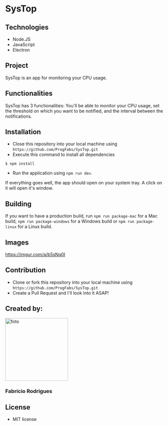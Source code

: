 # SysTop

## Technologies
<ul>
<li>Node.JS</li>
<li>JavaScript</li>
<li>Electron</li>
</ul>

## Project
SysTop is an app for monitoring your CPU usage.

## Functionalities
SysTop has 3 functionalities: You'll be able to monitor your CPU usage, set the threshold on which you want to be notified, and the interval between the notifications.

## Installation
- Close this repository into your local machine using `https://github.com/ProgFabs/SysTop.git`
- Execute this command to install all dependencies
```
$ npm install
```
- Run the application using ```npm run dev```.

If everything goes well, the app should open on your system tray. A click on it will open it's window.

## Building 
If you want to have a production build, run ```npm run package-mac``` for a Mac build, ```npm run package-windows``` for a Windows build or ```npm run package-linux``` for a Linux build.


## Images
https://imgur.com/a/b5sNq0I



## Contribution
- Clone or fork this repository into your local machine using `https://github.com/ProgFabs/SysTop.git`
- Create a Pull Request and I'll look into it ASAP!

## Created by:
<img src="https://scontent.frao2-1.fna.fbcdn.net/v/t31.0-8/26240283_1385550858239717_3702848671724928148_o.jpg?_nc_cat=104&_nc_sid=09cbfe&_nc_ohc=jV90AgtjRbYAX-APCNd&_nc_ht=scontent.frao2-1.fna&oh=eabe789b9b298812f9bdf368c585072f&oe=5F9529EF"
	title="foto" width="200" height="200" />
### Fabrício Rodrigues

## License 
- MIT license 
